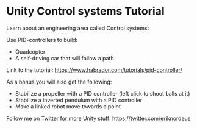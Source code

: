 # Unity Control systems Tutorial

Learn about an engineering area called Control systems:

Use PID-controllers to build:
* Quadcopter
* A self-driving car that will follow a path 

Link to the tutorial: https://www.habrador.com/tutorials/pid-controller/

As a bonus you will also get the following:
* Stabilize a propeller with a PID controller (left click to shoot balls at it)
* Stabilize a inverted pendulum with a PID controller
* Make a linked robot move towards a point

Follow me on Twitter for more Unity stuff: https://twitter.com/eriknordeus
